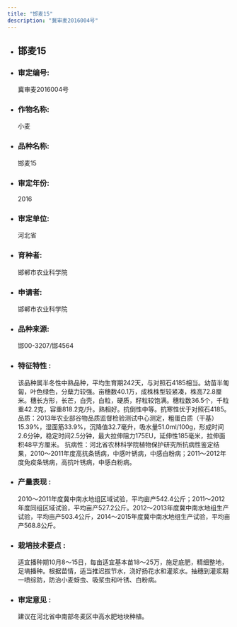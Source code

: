 ```yaml
---
title: "邯麦15"
description: "冀审麦2016004号"
---
```

* ## 邯麦15
* ###  审定编号:  
   冀审麦2016004号

*  ### 作物名称:  
   小麦

*   ###  品种名称: 
    邯麦15

*   ### 审定年份: 
    2016

*   ### 审定单位:  
    河北省

*   ### 育种者:  
    邯郸市农业科学院

*   ### 申请者:  
    邯郸市农业科学院

*   ### 品种来源:  
    邯00-3207/邯4564

*   ### 特征特性 : 
    该品种属半冬性中熟品种，平均生育期242天，与对照石4185相当。幼苗半匍匐，叶色绿色，分蘖力较强。亩穗数40.1万，成株株型较紧凑，株高72.8厘米。穗长方形，长芒，白壳，白粒，硬质，籽粒较饱满。穗粒数36.5个，千粒重42.2克，容重818.2克/升。熟相好。抗倒性中等。抗寒性优于对照石4185。
品质：2013年农业部谷物品质监督检验测试中心测定，粗蛋白质（干基）15.39%，湿面筋33.9%，沉降值32.7毫升，吸水量51.0ml/100g，形成时间2.6分钟，稳定时间2.5分钟，最大拉伸阻力175EU，延伸性185毫米，拉伸面积48平方厘米。
抗病性：河北省农林科学院植物保护研究所抗病性鉴定结果，2010～2011年度高抗条锈病，中感叶锈病，中感白粉病；2011～2012年度免疫条锈病，高抗叶锈病，中感白粉病。

*   ### 产量表现 : 
    2010～2011年度冀中南水地组区域试验，平均亩产542.4公斤；2011～2012年度同组区域试验，平均亩产527.2公斤。2012～2013年度冀中南水地组生产试验，平均亩产503.4公斤，2014～2015年度冀中南水地组生产试验，平均亩产568.8公斤。

*   ### 栽培技术要点 : 
    适宜播种期10月8～15日，每亩适宜基本苗18～25万，施足底肥，精细整地，足墒播种。根据苗情，适当推迟拔节水，浇好扬花水和灌浆水。抽穗到灌浆期一喷综防，防治小麦蚜虫、吸浆虫和叶锈、白粉病。

*   ### 审定意见 : 
    建议在河北省中南部冬麦区中高水肥地块种植。
